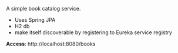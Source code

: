 A simple book catalog service.  
  - Uses Spring JPA  
  - H2 db
  - make itself discoverable by registering to Eureka service registry


**Access**:
http://localhost:8080/books


